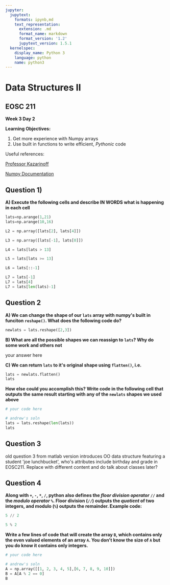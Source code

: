 ```yaml
---
jupyter:
  jupytext:
    formats: ipynb,md
    text_representation:
      extension: .md
      format_name: markdown
      format_version: '1.2'
      jupytext_version: 1.5.1
  kernelspec:
    display_name: Python 3
    language: python
    name: python3
---
```


# Data Structures II

## EOSC 211

**Week 3 Day 2**

**Learning Objectives:**  
1. Get more experience with Numpy arrays
2. Use built in functions to write efficient, *Pythonic* code

Useful references:

[Professor Kazarinoff](https://github.com/ProfessorKazarinoff/Problem-Solving-with-Python-37-Edition/blob/master/notebooks/05-NumPy-and-Arrays/05.03-Python-Lists-and-NumPy-Arrays.ipynb)

[Numpy Documentation](https://numpy.org/doc/stable/reference/generated/numpy.array.html)



## Question 1)

**A) Execute the following cells and describe IN WORDS what is happening in each cell**

```python
lats=np.arange(1,21)
lats=np.arange(10,16)
```

```python
L2 = np.array([lats[2], lats[4]])
```

```python
L3 = np.array([lats[-1], lats[0]])
```

```python
L4 = lats[lats > 13]
```

```python
L5 = lats[lats >= 13]
```

```python
L6 = lats[::-1]
```

```python
L7 = lats[-1]
L7 = lats[4]
L7 = lats[len(lats)-1]
```

## Question 2

**A) We can change the shape of our `lats` array with numpy's built in funciton `reshape()`. What does the following code do?**

```python
newlats = lats.reshape([2,3])
```

**B) What are all the possible shapes we can reassign to `lats`? Why do some work and others not**


your answer here


**C) We can return `lats` to it's original shape using `flatten()`, i.e.**

```python
lats = newlats.flatten()
lats
```

**How else could you accomplish this? Write code in the following cell that outputs the same result starting with any of the `newlats` shapes we used above**

```python
# your code here
```

```python
# andrew's soln
lats = lats.reshape(len(lats))
lats
```

## Question 3

old question 3 from matlab version introduces OO data structure featuring a student 'joe lunchbucket', who's attributes include birthday and grade in EOSC211. Replace with different content and do talk about classes later?


## Question 4

**Along with `+`, `-`, `*`, `/`, python also defines the *floor division operator* `//` and the *modulo operator* `%`. Floor division (`//`) outputs the *quotient* of two integers, and modulo (`%`) outputs the remainder. Example code:**

```python
5 // 2
```

```python
5 % 2
```

**Write a few lines of code that will create the array `B`, which contains only the even valued elements of an array `A`. You don't know the size of `A` but you do know it contains only integers.**

```python
# your code here
```

```python
# andrew's soln
A = np.array([[1, 2, 3, 4, 5],[6, 7, 8, 9, 10]])
B = A[A % 2 == 0]
B
```

```python

```
